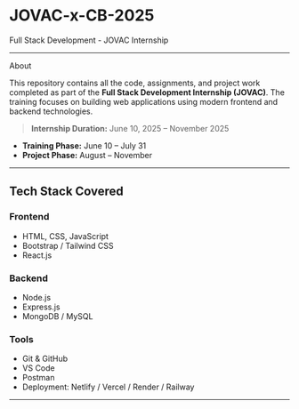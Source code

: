 # JOVAC-x-CB-2025
 Full Stack Development - JOVAC Internship

---

 About

This repository contains all the code, assignments, and project work completed as part of the **Full Stack Development Internship (JOVAC)**. The training focuses on building web applications using modern frontend and backend technologies.
> **Internship Duration:** June 10, 2025 – November 2025  
- **Training Phase:** June 10 – July 31  
- **Project Phase:** August – November
---

## Tech Stack Covered

### Frontend
- HTML, CSS, JavaScript
- Bootstrap / Tailwind CSS
- React.js

### Backend
- Node.js
- Express.js
- MongoDB / MySQL

### Tools
- Git & GitHub
- VS Code
- Postman
- Deployment: Netlify / Vercel / Render / Railway

---
